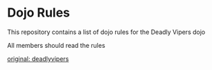 Dojo Rules
==========

This repository contains a list of dojo rules for the Deadly Vipers dojo

All members should read the rules

[original: deadlyvipers](https://github.com/deadlyvipers)

